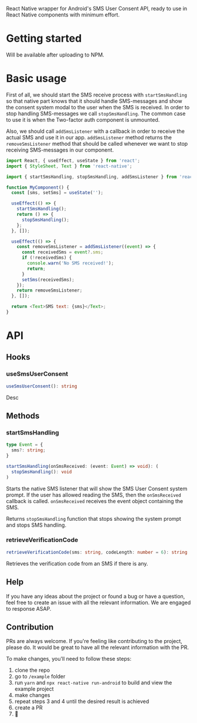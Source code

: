 React Native wrapper for Android's SMS User Consent API, ready to use in React Native components with minimum effort.

# Getting started

Will be available after uploading to NPM.

# Basic usage

First of all, we should start the SMS receive process with `startSmsHandling` so that native part knows that it should handle SMS-messages and show the consent system modal to the user when the SMS is received. In order to stop handling SMS-messages we call `stopSmsHandling`. The common case to use it is when the Two-factor auth component is unmounted.

Also, we should call `addSmsListener` with a callback in order to receive the actual SMS and use it in our app. `addSmsListener` method returns the `removeSmsListener` method that should be called whenever we want to stop receiving SMS-messages in our component.

```javascript
import React, { useEffect, useState } from 'react';
import { StyleSheet, Text } from 'react-native';

import { startSmsHandling, stopSmsHandling, addSmsListener } from 'react-native-sms-user-consent';

function MyComponent() {
  const [sms, setSms] = useState('');

  useEffect(() => {
    startSmsHandling();
    return () => {
      stopSmsHandling();
    };
  }, []);

  useEffect(() => {
    const removeSmsListener = addSmsListener((event) => {
      const receivedSms = event?.sms;
      if (!receivedSms) {
        console.warn('No SMS received!');
        return;
      }
      setSms(receivedSms);
    });
    return removeSmsListener;
  }, []);

  return <Text>SMS text: {sms}</Text>;
}
```

# API

## Hooks

### useSmsUserConsent

```typescript
useSmsUserConsent(): string
```

Desc

## Methods

### startSmsHandling

```typescript
type Event = {
  sms?: string;
}

startSmsHandling(onSmsReceived: (event: Event) => void): (
  stopSmsHandling(): void
)
```

Starts the native SMS listener that will show the SMS User Consent system prompt. If the user has allowed reading the SMS, then the `onSmsReceived` callback is called. `onSmsReceived` receives the event object containing the SMS.

Returns `stopSmsHandling` function that stops showing the system prompt and stops SMS handling.

### retrieveVerificationCode

```typescript
retrieveVerificationCode(sms: string, codeLength: number = 6): string | null
```

Retrieves the verification code from an SMS if there is any.

## Help

If you have any ideas about the project or found a bug or have a question, feel free to create an issue with all the relevant information. We are engaged to response ASAP.

## Contribution

PRs are always welcome. If you're feeling like contributing to the project, please do. It would be great to have all the relevant information with the PR.

To make changes, you'll need to follow these steps:
1) clone the repo
2) go to `/example` folder
3) run `yarn` and `npx react-native run-android` to build and view the example project
4) make changes
5) repeat steps 3 and 4 until the desired result is achieved
6) create a PR
7) 🥳
